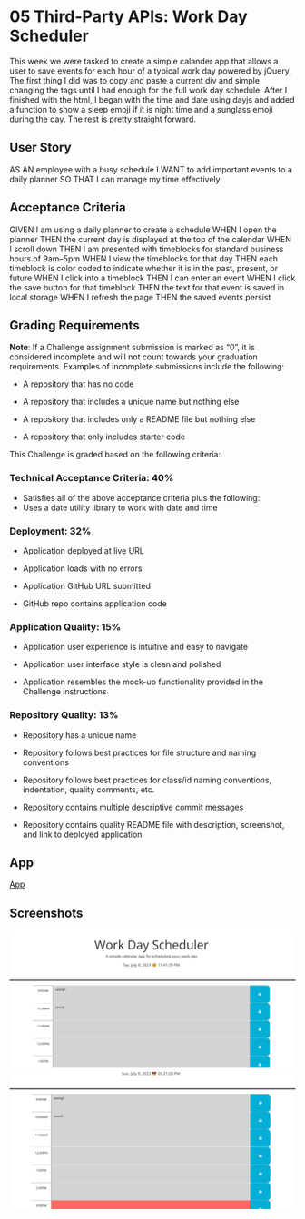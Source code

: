 # 05 Third-Party APIs: Work Day Scheduler

This week we were tasked to create a simple calander app that allows a user to save events for each hour of a typical work day powered by jQuery. The first thing I did was to copy and paste a current div and simple changing the tags until I had enough for the full work day schedule. After I finished with the html, I began with the time and date using dayjs and added a function to show a sleep emoji if it is night time and a sunglass emoji during the day. The rest is pretty straight forward.

## User Story

AS AN employee with a busy schedule
I WANT to add important events to a daily planner
SO THAT I can manage my time effectively

## Acceptance Criteria

GIVEN I am using a daily planner to create a schedule
WHEN I open the planner
THEN the current day is displayed at the top of the calendar
WHEN I scroll down
THEN I am presented with timeblocks for standard business hours of 9am&ndash;5pm
WHEN I view the timeblocks for that day
THEN each timeblock is color coded to indicate whether it is in the past, present, or future
WHEN I click into a timeblock
THEN I can enter an event
WHEN I click the save button for that timeblock
THEN the text for that event is saved in local storage
WHEN I refresh the page
THEN the saved events persist

## Grading Requirements

**Note**: If a Challenge assignment submission is marked as “0”, it is considered incomplete and will not count towards your graduation requirements. Examples of incomplete submissions include the following:

- A repository that has no code

- A repository that includes a unique name but nothing else

- A repository that includes only a README file but nothing else

- A repository that only includes starter code

This Challenge is graded based on the following criteria:

### Technical Acceptance Criteria: 40%

- Satisfies all of the above acceptance criteria plus the following:
- Uses a date utility library to work with date and time

### Deployment: 32%

- Application deployed at live URL

- Application loads with no errors

- Application GitHub URL submitted

- GitHub repo contains application code

### Application Quality: 15%

- Application user experience is intuitive and easy to navigate

- Application user interface style is clean and polished

- Application resembles the mock-up functionality provided in the Challenge instructions

### Repository Quality: 13%

- Repository has a unique name

- Repository follows best practices for file structure and naming conventions

- Repository follows best practices for class/id naming conventions, indentation, quality comments, etc.

- Repository contains multiple descriptive commit messages

- Repository contains quality README file with description, screenshot, and link to deployed application

## App

[App](https://kenlau94.github.io/daily-structural-planner/)

## Screenshots

![Pic 1](./assets/images/nightTime.jpg)
![Pic 2](./assets/images/dayTime.jpg)
